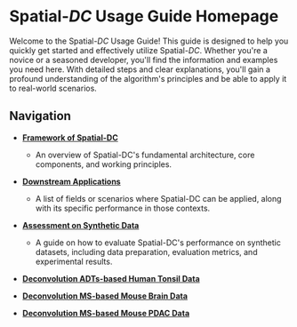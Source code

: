 # Spatial-*DC* Usage Guide Homepage

Welcome to the Spatial-*DC* Usage Guide! This guide is designed to help you quickly get started and effectively utilize Spatial-*DC*. Whether you're a novice or a seasoned developer, you'll find the information and examples you need here. With detailed steps and clear explanations, you'll gain a profound understanding of the algorithm's principles and be able to apply it to real-world scenarios.

## Navigation

- **[Framework of Spatial-DC](documentation/framework.md)**
  - An overview of Spatial-DC's fundamental architecture, core components, and working principles.

- **[Downstream Applications](../downstream_applications)**
  - A list of fields or scenarios where Spatial-DC can be applied, along with its specific performance in those contexts.

<!-- - **[Installation & Setup](#installation-and-setup)**
  - Detailed steps for installing and configuring Spatial-DC on your system. -->

- **[Assessment on Synthetic Data](documentation/synthetic_data.ipynb)**
  - A guide on how to evaluate Spatial-DC's performance on synthetic datasets, including data preparation, evaluation metrics, and experimental results.

- **[Deconvolution ADTs-based Human Tonsil Data](documentation/human_tonsil_data.ipynb)**

- **[Deconvolution MS-based Mouse Brain Data](documentation/mouse_brain_data.ipynb)**

- **[Deconvolution MS-based Mouse PDAC Data](documentation/mouse_KPC_data.ipynb)**
